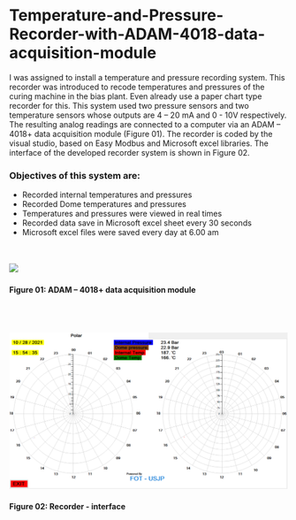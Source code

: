 # Temperature-and-Pressure-Recorder-with-ADAM-4018-data-acquisition-module

I was assigned to install a temperature and pressure recording system. This recorder was introduced to recode temperatures and pressures of the curing machine in the bias plant. Even already use a paper chart type recorder for this. This system used two pressure sensors and two temperature sensors whose outputs are 4 – 20 mA and 0 - 10V respectively. The resulting analog readings are connected to a computer via an ADAM – 4018+ data acquisition module (Figure 01). The recorder is coded by the visual studio, based on Easy Modbus and Microsoft excel libraries. The interface of the developed recorder system is shown in Figure 02.

### Objectives of this system are:
-	Recorded internal temperatures and pressures
-	Recorded Dome temperatures and pressures
-	Temperatures and pressures were viewed in real times
-	Recorded data save in Microsoft excel sheet every 30 seconds
-	Microsoft excel files were saved every day at 6.00 am
<br>
<br>
<img src="Document/Images/Figure 01.png" width="1000" >
<br>

#### Figure 01: ADAM – 4018+ data acquisition module
<br>

<br>
<br>
<img src="Document/Images/Figure 02.png" width="1000" >
<br>

#### Figure 02: Recorder - interface
<br>
